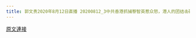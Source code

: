 ```yaml
---
title: 郭文贵2020年8月12日直播 20200812_3中共香港抓捕黎智英惹众怒，港人的团结击破中共白色恐怖！
---
```


[原文連接](https://gnews.org/ThreadView/53478392)


